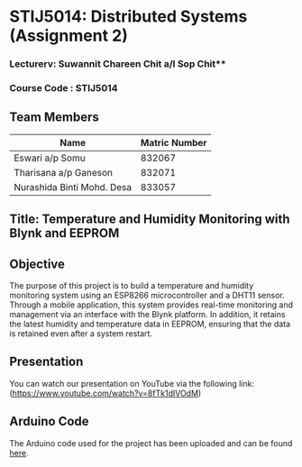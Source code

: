 # STIJ5014: Distributed Systems (Assignment 2)

### Lecturerv: Suwannit Chareen Chit a/l Sop Chit**

### Course Code : **STIJ5014**

## Team Members

| Name                      | Matric Number |
|---------------------------|---------------|
| Eswari a/p Somu            | 832067        |
| Tharisana a/p Ganeson      | 832071        |
| Nurashida Binti Mohd. Desa | 833057        |

## Title: Temperature and Humidity Monitoring with Blynk and EEPROM

## Objective
The purpose of this project is to build a temperature and humidity monitoring system using an ESP8266 microcontroller and a DHT11 sensor. Through a mobile application, this system provides real-time monitoring and management via an interface with the Blynk platform. In addition, it retains the latest humidity and temperature data in EEPROM, ensuring that the data is retained even after a system restart.

## Presentation

You can watch our presentation on YouTube via the following link:(https://www.youtube.com/watch?v=8fTk1dIVOdM)

## Arduino Code

The Arduino code used for the project has been uploaded and can be found [here](https://github.com/eswarisomu/ASIGNMENT-2---STIJ5014-DISTRIBUTED-SYSTEMS).
